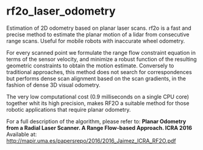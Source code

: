 # rf2o_laser_odometry

Estimation of 2D odometry based on planar laser scans. rf2o is a fast and precise method to estimate the planar motion of a lidar from consecutive range scans. Useful for mobile robots with inaccurate wheel odometry.

For every scanned point we formulate the range flow constraint equation in terms of the sensor velocity, and minimize a robust function of the resulting geometric constraints to obtain the motion estimate. Conversely to traditional approaches, this method does not search for correspondences but performs dense scan alignment based on the scan gradients, in the fashion of dense 3D visual odometry.

The very low computational cost (0.9 milliseconds on a single CPU core) together whit its high precision, makes RF2O a suitable method for those robotic applications that require planar odometry.

For a full description of the algorithm, please refer to: **Planar Odometry from a Radial Laser Scanner. A Range Flow-based Approach. ICRA 2016** Available at: http://mapir.uma.es/papersrepo/2016/2016_Jaimez_ICRA_RF2O.pdf
